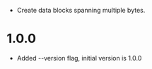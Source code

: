 

* Create data blocks spanning multiple bytes.

# 1.0.0

* Added --version flag, initial version is 1.0.0
